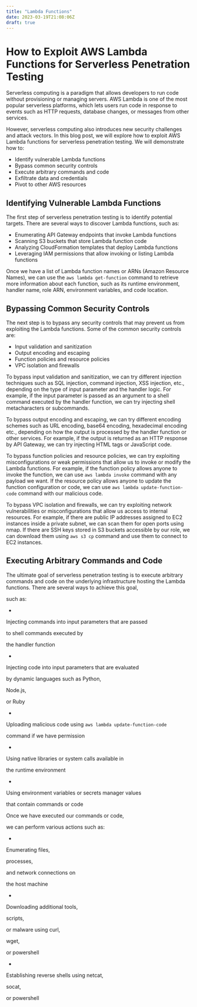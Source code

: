 ```yaml
---
title: "Lambda Functions"
date: 2023-03-19T21:08:06Z
draft: true
---
```

# How to Exploit AWS Lambda Functions for Serverless Penetration Testing

Serverless computing is a paradigm that allows developers to run code without provisioning or managing servers. AWS Lambda is one of the most popular serverless platforms, which lets users run code in response to events such as HTTP requests, database changes, or messages from other services.

However, serverless computing also introduces new security challenges and attack vectors. In this blog post, we will explore how to exploit AWS Lambda functions for serverless penetration testing. We will demonstrate how to:

- Identify vulnerable Lambda functions
- Bypass common security controls
- Execute arbitrary commands and code
- Exfiltrate data and credentials
- Pivot to other AWS resources

## Identifying Vulnerable Lambda Functions

The first step of serverless penetration testing is to identify potential targets. There are several ways to discover Lambda functions, such as:

- Enumerating API Gateway endpoints that invoke Lambda functions
- Scanning S3 buckets that store Lambda function code
- Analyzing CloudFormation templates that deploy Lambda functions
- Leveraging IAM permissions that allow invoking or listing Lambda functions

Once we have a list of Lambda function names or ARNs (Amazon Resource Names), we can use the `aws lambda get-function` command to retrieve more information about each function, such as its runtime environment, handler name, role ARN, environment variables, and code location.

## Bypassing Common Security Controls

The next step is to bypass any security controls that may prevent us from exploiting the Lambda functions. Some of the common security controls are:

- Input validation and sanitization
- Output encoding and escaping
- Function policies and resource policies
- VPC isolation and firewalls

To bypass input validation and sanitization, we can try different injection techniques such as SQL injection, command injection, XSS injection, etc., depending on the type of input parameter and the handler logic. For example, if the input parameter is passed as an argument to a shell command executed by the handler function, we can try injecting shell metacharacters or subcommands.

To bypass output encoding and escaping, we can try different encoding schemes such as URL encoding, base64 encoding,
hexadecimal encoding etc., depending on how the output is processed by the handler function or other services. For example,
if the output is returned as an HTTP response by API Gateway,
we can try injecting HTML tags or JavaScript code.

To bypass function policies and resource policies,
we can try exploiting misconfigurations or weak permissions that allow us to invoke or modify the Lambda functions.
For example,
if the function policy allows anyone to invoke the function,
we can use `aws lambda invoke` command with any payload we want.
If the resource policy allows anyone to update the function configuration or code,
we can use `aws lambda update-function-code` command with our malicious code.

To bypass VPC isolation and firewalls,
we can try exploiting network vulnerabilities or misconfigurations that allow us access to internal resources.
For example,
if there are public IP addresses assigned to EC2 instances inside a private subnet,
we can scan them for open ports using nmap.
If there are SSH keys stored in S3 buckets accessible by our role,
we can download them using `aws s3 cp` command and use them to connect to EC2 instances.

## Executing Arbitrary Commands and Code

The ultimate goal of serverless penetration testing is
to execute arbitrary commands and code on
the underlying infrastructure hosting
the Lambda functions.
There are several ways
to achieve this goal,

such as:

-

Injecting commands into input parameters that are passed

to shell commands executed by

the handler function

-

Injecting code into input parameters that are evaluated

by dynamic languages such as Python,

Node.js,

or Ruby

-

Uploading malicious code using `aws lambda update-function-code`

command if we have permission

-

Using native libraries or system calls available in

the runtime environment

-

Using environment variables or secrets manager values

that contain commands or code

Once we have executed our commands or code,

we can perform various actions such as:

-

Enumerating files,

processes,

and network connections on

the host machine

-

Downloading additional tools,

scripts,

or malware using curl,

wget,

or powershell

-

Establishing reverse shells using netcat,

socat,

or powershell
